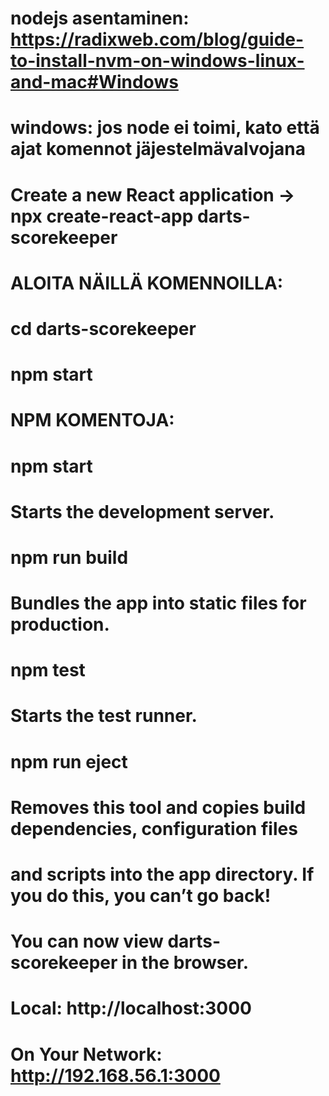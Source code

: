  

# nodejs asentaminen: https://radixweb.com/blog/guide-to-install-nvm-on-windows-linux-and-mac#Windows
# windows: jos node ei toimi, kato että ajat komennot jäjestelmävalvojana


# Create a new React application -> npx create-react-app darts-scorekeeper

# ALOITA NÄILLÄ KOMENNOILLA:

#  cd darts-scorekeeper
#  npm start


# NPM KOMENTOJA:

#  npm start
#    Starts the development server.

#  npm run build
#   Bundles the app into static files for production.

#  npm test
#    Starts the test runner.

#  npm run eject
#    Removes this tool and copies build dependencies, configuration files
#    and scripts into the app directory. If you do this, you can’t go back!



# You can now view darts-scorekeeper in the browser.

#  Local:            http://localhost:3000
#  On Your Network:  http://192.168.56.1:3000

